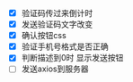 - [x] 验证码传过来倒计时
- [x] 发送验证码文字改变
- [x] 确认按钮css
- [x] 验证手机号格式是否正确
- [x] 判断描述到0时 显示发送按钮
- [ ] 发送axios到服务器